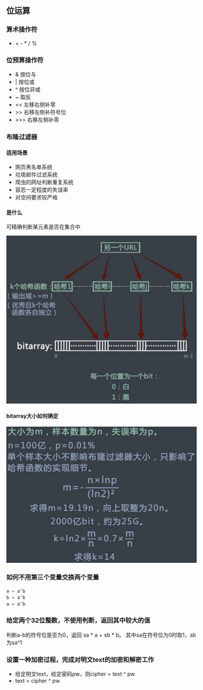## 位运算
### 算术操作符
- \+ \- \* \/ \%

### 位预算操作符
- & 按位与
- | 按位或
- ^ 按位异或
- ~ 取反
- << 左移右侧补零
- \>>  右移左侧补符号位
- \>>> 右移左侧补零

### 布隆过滤器
#### 适用场景
- 网页黑名单系统
- 垃圾邮件过滤系统
- 爬虫的网址判断重复系统
- 容忍一定程度的失误率
- 对空间要求较严格

#### 是什么
可精确判断某元素是否在集合中

![bloom-filter](res/bloom-filter.png)

#### bitarray大小如何确定
![bloom-filter-size](res/bloom-filter-size.png)


### 如何不用第三个变量交换两个变量
```c++
a = a^b
b = a^b
a = a^b
```

### 给定两个32位整数，不使用判断，返回其中较大的值
判断a-b的符号位是否为0，返回 sa * a + sb * b。 其中sa在符号位为0时取1，sb为sa^1

### 设置一种加密过程，完成对明文text的加密和解密工作
- 给定明文text，给定密码pw，则cipher = text ^ pw
- text = cipher ^ pw

